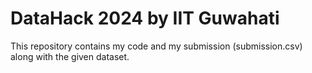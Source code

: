 # DataHack 2024 by IIT Guwahati

This repository contains my code and my submission (submission.csv) along with the given dataset.
